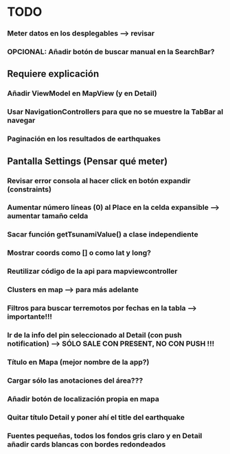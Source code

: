 
# TODO

### Meter datos en los desplegables --> revisar
### OPCIONAL: Añadir botón de buscar manual en la SearchBar?

## Requiere explicación
### Añadir ViewModel en MapView (y en Detail)
### Usar NavigationControllers para que no se muestre la TabBar al navegar
### Paginación en los resultados de earthquakes

## Pantalla Settings (Pensar qué meter)

### Revisar error consola al hacer click en botón expandir (constraints)
### Aumentar número líneas (0) al Place en la celda expansible --> aumentar tamaño celda

### Sacar función getTsunamiValue() a clase independiente
### Mostrar coords como [] o como lat y long?
### Reutilizar código de la api para mapviewcontroller
### Clusters en map --> para más adelante
### Filtros para buscar terremotos por fechas en la tabla --> importante!!!
### Ir de la info del pin seleccionado al Detail (con push notification) --> SÓLO SALE CON PRESENT, NO CON PUSH !!!
### Título en Mapa (mejor nombre de la app?)
### Cargar sólo las anotaciones del área???
### Añadir botón de localización propia en mapa
### Quitar título Detail y poner ahí el title del earthquake
### Fuentes pequeñas, todos los fondos gris claro y en Detail añadir cards blancas con bordes redondeados

